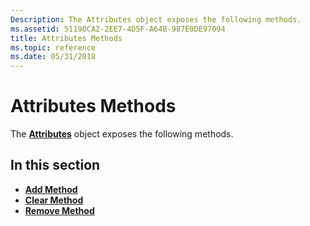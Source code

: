 ```yaml
---
Description: The Attributes object exposes the following methods.
ms.assetid: 51190CA2-2EE7-4D5F-A64B-987E0DE97094
title: Attributes Methods
ms.topic: reference
ms.date: 05/31/2018
---
```


# Attributes Methods

The [**Attributes**](attributes.md) object exposes the following methods.

## In this section

-   [**Add Method**](attributes-add.md)
-   [**Clear Method**](attributes-clear.md)
-   [**Remove Method**](attributes-remove.md)

 

 



